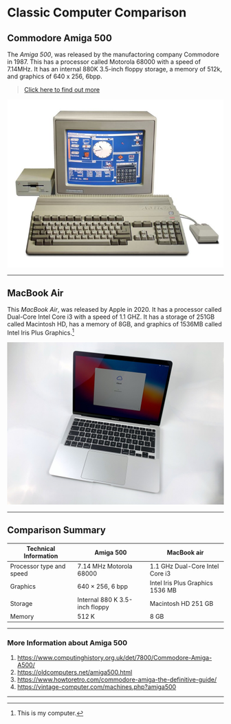 # Classic Computer Comparison

## Commodore Amiga 500
The *Amiga 500*, was released by the manufactoring company Commodore in 1987. This has a processor called Motorola 68000 with a speed of 7.14MHz. It has an internal 880K 3.5-inch floppy storage, a memory of 512k, and graphics of 640 x 256, 6bpp. 

> [Click here to find out more](https://www.computinghistory.org.uk/det/7800/Commodore-Amiga-A500/)

![amiga500](amiga500.jpg)


*** 


## MacBook Air 
This *MacBook Air*, was released by Apple in 2020. It has a processor called Dual-Core Intel Core i3 with a speed of 1.1 GHZ. It has a storage of 251GB called Macintosh HD, has a memory of 8GB, and graphics of 1536MB called Intel Iris Plus Graphics.[^1] 


![macbookair 2020](macbookair_2020.jpeg)


---


## Comparison Summary

| Technical Information    | Amiga 500                      | MacBook air 
| ------------------------ | ------------------------------ | -------------------------------- 
| Processor type and speed | 7.14 MHz Motorola 68000        | 1.1 GHz Dual-Core Intel Core i3 
| Graphics                 | 640 × 256, 6 bpp               | Intel Iris Plus Graphics 1536 MB 
| Storage                  | Internal 880 K 3.5-inch floppy | Macintosh HD 251 GB 
| Memory                   | 512 K                          | 8 GB 


*** 


### More Information about Amiga 500
1. https://www.computinghistory.org.uk/det/7800/Commodore-Amiga-A500/
2. https://oldcomputers.net/amiga500.html
3. https://www.howtoretro.com/commodore-amiga-the-definitive-guide/
4. https://vintage-computer.com/machines.php?amiga500 

---

[^1]: This is my computer. 
